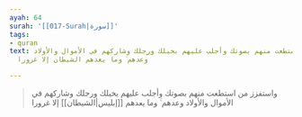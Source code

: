 ```yaml
---
ayah: 64
surah: '[[017-Surah|سورة]]'
tags:
- quran
text: واستفزز من استطعت منهم بصوتك وأجلب عليهم بخيلك ورجلك وشاركهم في الأموال والأولاد
  وعدهم ۚ وما يعدهم الشيطان إلا غرورا

---
```

> واستفزز من استطعت منهم بصوتك وأجلب عليهم بخيلك ورجلك وشاركهم في الأموال والأولاد وعدهم ۚ وما يعدهم [[إبليس|الشيطان]] إلا غرورا

